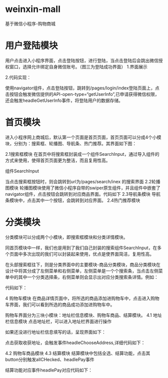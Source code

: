 # weinxin-mall
基于微信小程序-购物商城
# 用户登陆模块	
用户点击进入小程序界面，点击登陆按钮，进行登陆，当点击登陆后会跳出微信授权窗口，选择允许绑定自身微信账号。（图三为登陆成功界面）
1.界面展示

2.代码实现：

使用navigator组件，点击登陆按钮，跳转到/pages/login/index登陆页面上，点击按钮会触发微信提供的API-open-type=“getUserInfo”,已申请获得微信权限，还会触发headleGetUserInfo事件，将登陆用户的数据存储。

# 首页模块
进入小程序网上商城后，默认第一个页面是首页页面，首页页面可以分成4个小模块，分别为：搜索框、轮播图、导航条、热门推荐。其界面如下图：


2.1搜索框模块
在首页中将搜索框封装成一个组件SearchInput，通过导入组件的方式来使用，使得首页页面更为整洁，而且复用性高。

组件SearchInput

当点击搜索框按钮时，则会跳转到url为/pages/search/inex 的搜索界面
2.2轮播图模块
轮播图模块使用了微信小程序自带的swiper原生组件，并且组件中嵌套了navigator组件，点击按钮会跳转到对应商品界面。代码如下
2.3导航条模块
导航条模块中，点击其中一个按钮，会跳转到对应界面。
2.4热门推荐模块

# 分类模块
分类模块可以分成两个小模块，即搜索框模块和分类详情模块。

同首页模块中一样，我们也是用到了我们自己封装的搜索组件SearchInput，在多个页面中多次出现的我们可以封装起来使用，优点是使界面简洁，复用性高。

在头部搜索框往下，则是分类界面中的主要模块-商品分类模块，商品分类模块在设计中将其分成了左侧菜单和右侧菜单，左侧菜单是一个个搜索条，当点击左侧菜单中的其中一个分类选择条，右侧菜单则会显示出对应分类搜索条详情。例如：
		
代码如下：

4  购物车模块
在商品详情页面中，将所选的商品添加进购物车中，点击进入购物车界面，我们可以看到所选的商品成功添加进购物车中。


购物车界面分为三块小模块：地址栏信息模块、购物车商品、结算模块。
4.1  地址栏信息模块
点击地址栏，可以进入地址栏界面进行操作

如果还没进行地址栏信息填写的话，呈现界面如下：

点击获取收获地址，会触发事件headleChooseAddress,详细代码如下：

4.2  购物车商品模块
4.3  结算模块
结算模块中包括全选、结算功能，点击其button分别触发allCHecked、headlePay事件

结算功能对应事件headlePay对应代码如下：
